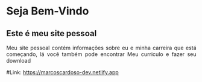 # Seja Bem-Vindo
## Este é meu site pessoal
<p align="justify">Meu site pessoal contém informações sobre eu e minha carreira que está começando, lá você também pode encontrar Meu curriculo e fazer seu download</p>

#Link: https://marcoscardoso-dev.netlify.app
